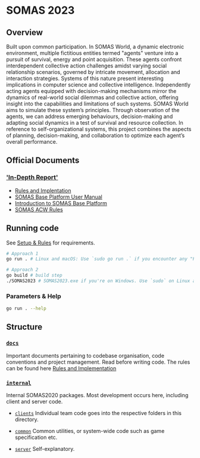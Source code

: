 # SOMAS 2023
[comment]: <> (TEST)

## Overview

Built upon common participation. In SOMAS World, a dynamic electronic environment, multiple fictitious entities termed "agents" venture into a pursuit of survival, energy and point acquisition. These agents confront interdependent collective action challenges amidst varying social relationship scenarios, governed by intricate movement, allocation and interaction strategies. Systems of this nature present interesting implications in computer science and collective intelligence. Independently acting agents equipped with decision-making mechanisms mirror the dynamics of real-world social dilemmas and collective action, offering insight into the capabilities and limitations of such systems. SOMAS World aims to simulate these system’s principles. Through observation of the agents, we can address emerging behaviours, decision-making and adapting social dynamics in a test of survival and resource collection. In reference to self-organizational systems, this project combines the aspects of planning, decision-making, and collaboration to optimize each agent’s overall performance.

## Official Documents
### ['In-Depth Report'](Report.pdf)
- [Rules and Implentation](./docs/Rules%20and%20Implentation.md)
- [SOMAS Base Platform User Manual](https://imperiallondon.sharepoint.com/sites/elec70071-202310/Shared%20Documents/General/basePlatformSOMAS_User_Manual.pdf?CT=1698662908166&OR=ItemsView)
- [Introduction to SOMAS Base Platform](https://imperiallondon.sharepoint.com/sites/elec70071-202310/Shared%20Documents/General/basePlatformSOMAS.pdf?CT=1699098039015&OR=ItemsView)
- [SOMAS ACW Rules](https://imperiallondon.sharepoint.com/sites/elec70071-202310/Class%20Materials/Coursework/SOMAS%20ACW%202023.pdf?CT=1699098083591&OR=ItemsView)

## Running code
See [Setup & Rules](./docs/SETUP.md) for requirements.

```bash
# Approach 1
go run . # Linux and macOS: Use `sudo go run .` if you encounter any "Permission denied" errors.

# Approach 2
go build # build step
./SOMAS2023 # SOMAS2023.exe if you're on Windows. Use `sudo` on Linux and macOS as Approach 1 if required.
```

### Parameters & Help
```bash
go run . --help
```

## Structure

### [`docs`](docs)
Important documents pertaining to codebase organisation, code conventions and project management. Read before writing code.
The rules can be found here [Rules and Implementation](./docs/Rules%20and%20Implementation.md)

### [`internal`](internal)
Internal SOMAS2020 packages. Most development occurs here, including client and server code.

- [`clients`](internal/clients)
Individual team code goes into the respective folders in this directory.

- [`common`](internal/common)
Common utilities, or system-wide code such as game specification etc.

- [`server`](internal/server)
Self-explanatory.

